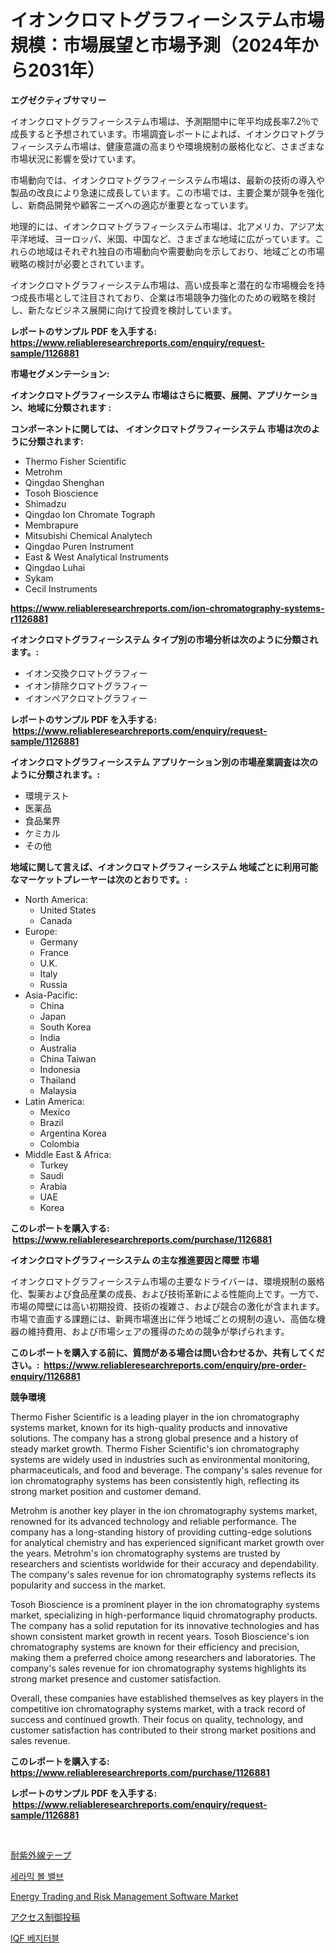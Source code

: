 <p><h1>イオンクロマトグラフィーシステム市場規模：市場展望と市場予測（2024年から2031年）</h1></p><p><strong>エグゼクティブサマリー</strong></p>
<p><p>イオンクロマトグラフィーシステム市場は、予測期間中に年平均成長率7.2％で成長すると予想されています。市場調査レポートによれば、イオンクロマトグラフィーシステム市場は、健康意識の高まりや環境規制の厳格化など、さまざまな市場状況に影響を受けています。</p><p>市場動向では、イオンクロマトグラフィーシステム市場は、最新の技術の導入や製品の改良により急速に成長しています。この市場では、主要企業が競争を強化し、新商品開発や顧客ニーズへの適応が重要となっています。</p><p>地理的には、イオンクロマトグラフィーシステム市場は、北アメリカ、アジア太平洋地域、ヨーロッパ、米国、中国など、さまざまな地域に広がっています。これらの地域はそれぞれ独自の市場動向や需要動向を示しており、地域ごとの市場戦略の検討が必要とされています。</p><p>イオンクロマトグラフィーシステム市場は、高い成長率と潜在的な市場機会を持つ成長市場として注目されており、企業は市場競争力強化のための戦略を検討し、新たなビジネス展開に向けて投資を検討しています。</p></p>
<p><strong>レポートのサンプル PDF を入手する: <a href="https://www.reliableresearchreports.com/enquiry/request-sample/1126881">https://www.reliableresearchreports.com/enquiry/request-sample/1126881</a></strong></p>
<p><strong>市場セグメンテーション:</strong></p>
<p><strong> イオンクロマトグラフィーシステム 市場はさらに概要、展開、アプリケーション、地域に分類されます :</strong></p>
<p><strong>コンポーネントに関しては、 イオンクロマトグラフィーシステム 市場は次のように分類されます: &nbsp;</strong></p>
<p><ul><li>Thermo Fisher Scientific</li><li>Metrohm</li><li>Qingdao Shenghan</li><li>Tosoh Bioscience</li><li>Shimadzu</li><li>Qingdao Ion Chromate Tograph</li><li>Membrapure</li><li>Mitsubishi Chemical Analytech</li><li>Qingdao Puren Instrument</li><li>East & West Analytical Instruments</li><li>Qingdao Luhai</li><li>Sykam</li><li>Cecil Instruments</li></ul></p>
<p><strong><a href="https://www.reliableresearchreports.com/ion-chromatography-systems-r1126881">https://www.reliableresearchreports.com/ion-chromatography-systems-r1126881</a></strong></p>
<p><strong> イオンクロマトグラフィーシステム タイプ別の市場分析は次のように分類されます。:</strong></p>
<p><ul><li>イオン交換クロマトグラフィー</li><li>イオン排除クロマトグラフィー</li><li>イオンペアクロマトグラフィー</li></ul></p>
<p><strong>レポートのサンプル PDF を入手する: &nbsp;<a href="https://www.reliableresearchreports.com/enquiry/request-sample/1126881">https://www.reliableresearchreports.com/enquiry/request-sample/1126881</a></strong></p>
<p><strong> イオンクロマトグラフィーシステム アプリケーション別の市場産業調査は次のように分類されます。:</strong></p>
<p><ul><li>環境テスト</li><li>医薬品</li><li>食品業界</li><li>ケミカル</li><li>その他</li></ul></p>
<p><strong>地域に関して言えば、イオンクロマトグラフィーシステム 地域ごとに利用可能なマーケットプレーヤーは次のとおりです。:</strong></p>
<p><ul>
    <li>
        North America:
        <ul>
            <li>United States</li>
            <li>Canada</li>
        </ul>
    </li>
    <li>
        Europe:
        <ul>
            <li>Germany</li>
            <li>France</li>
            <li>U.K.</li>
            <li>Italy</li>
            <li>Russia</li>
        </ul>
    </li>
    <li>
        Asia-Pacific:
        <ul>
            <li>China</li>
            <li>Japan</li>
            <li>South Korea</li>
            <li>India</li>
            <li>Australia</li>
            <li>China Taiwan</li>
            <li>Indonesia</li>
            <li>Thailand</li>
            <li>Malaysia</li>
        </ul>
    </li>
    <li>
        Latin America:
        <ul>
            <li>Mexico</li>
            <li>Brazil</li>
            <li>Argentina Korea</li>
            <li>Colombia</li>
        </ul>
    </li>
    <li>
        Middle East & Africa:
        <ul>
            <li>Turkey</li>
            <li>Saudi</li>
            <li>Arabia</li>
            <li>UAE</li>
            <li>Korea</li>
        </ul>
    </li>
    </ul></p>
<p><strong>このレポートを購入する: &nbsp;<a href="https://www.reliableresearchreports.com/purchase/1126881">https://www.reliableresearchreports.com/purchase/1126881</a></strong></p>
<p><strong>イオンクロマトグラフィーシステム の主な推進要因と障壁 市場</strong></p>
<p><p>イオンクロマトグラフィーシステム市場の主要なドライバーは、環境規制の厳格化、製薬および食品産業の成長、および技術革新による性能向上です。一方で、市場の障壁には高い初期投資、技術の複雑さ、および競合の激化が含まれます。市場で直面する課題には、新興市場進出に伴う地域ごとの規制の違い、高価な機器の維持費用、および市場シェアの獲得のための競争が挙げられます。</p></p>
<p><strong>このレポートを購入する前に、質問がある場合は問い合わせるか、共有してください。:&nbsp; <a href="https://www.reliableresearchreports.com/enquiry/pre-order-enquiry/1126881">https://www.reliableresearchreports.com/enquiry/pre-order-enquiry/1126881</a></strong></p>
<p><strong>競争環境</strong></p>
<p><p>Thermo Fisher Scientific is a leading player in the ion chromatography systems market, known for its high-quality products and innovative solutions. The company has a strong global presence and a history of steady market growth. Thermo Fisher Scientific's ion chromatography systems are widely used in industries such as environmental monitoring, pharmaceuticals, and food and beverage. The company's sales revenue for ion chromatography systems has been consistently high, reflecting its strong market position and customer demand.</p><p>Metrohm is another key player in the ion chromatography systems market, renowned for its advanced technology and reliable performance. The company has a long-standing history of providing cutting-edge solutions for analytical chemistry and has experienced significant market growth over the years. Metrohm's ion chromatography systems are trusted by researchers and scientists worldwide for their accuracy and dependability. The company's sales revenue for ion chromatography systems reflects its popularity and success in the market.</p><p>Tosoh Bioscience is a prominent player in the ion chromatography systems market, specializing in high-performance liquid chromatography products. The company has a solid reputation for its innovative technologies and has shown consistent market growth in recent years. Tosoh Bioscience's ion chromatography systems are known for their efficiency and precision, making them a preferred choice among researchers and laboratories. The company's sales revenue for ion chromatography systems highlights its strong market presence and customer satisfaction.</p><p>Overall, these companies have established themselves as key players in the competitive ion chromatography systems market, with a track record of success and continued growth. Their focus on quality, technology, and customer satisfaction has contributed to their strong market positions and sales revenue.</p></p>
<p><strong>このレポートを購入する: &nbsp; <a href="https://www.reliableresearchreports.com/purchase/1126881">https://www.reliableresearchreports.com/purchase/1126881</a></strong></p>
<p><strong>レポートのサンプル PDF を入手する: &nbsp;<a href="https://www.reliableresearchreports.com/enquiry/request-sample/1126881">https://www.reliableresearchreports.com/enquiry/request-sample/1126881</a></strong><strong></strong></p>
<p>&nbsp;</p>
<p><p><a href="https://medium.com/@nairn_boy/uv%E8%80%90%E6%80%A7%E3%83%86%E3%83%BC%E3%83%97%E5%B8%82%E5%A0%B4%E3%81%AE%E8%A6%8F%E6%A8%A1%E3%81%A8%E5%B8%82%E5%A0%B4%E5%8B%95%E5%90%91-%E5%AE%8C%E5%85%A8%E3%81%AA%E6%A5%AD%E7%95%8C%E6%A6%82%E8%A6%81-2024%E5%B9%B4%E3%81%8B%E3%82%892031%E5%B9%B4%E3%81%BE%E3%81%A7-f0b5dbb0f43a">耐紫外線テープ</a></p><p><a href="https://medium.com/@kennyaniel5/%EC%84%B8%EB%9D%BC%EB%AF%B9-%EB%B3%BC%EB%B0%B8%EB%B8%8C-%EC%8B%9C%EC%9E%A5-%EB%B6%84%EC%84%9D-%EA%B8%80%EB%A1%9C%EB%B2%8C-%EC%82%B0%EC%97%85-%EC%A0%84%EB%A7%9D-%EB%B0%8F-%EC%98%88%EC%B8%A1-2024%EB%85%84%EB%B6%80%ED%84%B0-2031%EB%85%84%EA%B9%8C%EC%A7%80-7eaf8a779aa1">세라믹 볼 밸브</a></p><p><a href="https://github.com/ChiragRP21/Market-Research-Report-List-4/blob/main/energy-trading-and-risk-management-software-market.md">Energy Trading and Risk Management Software Market</a></p><p><a href="https://medium.com/@myronobertrtys5475654/%E3%82%A2%E3%82%AF%E3%82%BB%E3%82%B9%E5%88%B6%E5%BE%A1%E3%83%9D%E3%82%B9%E3%83%88%E3%81%AE%E5%B8%82%E5%A0%B4%E8%AA%BF%E6%9F%BB%E3%83%AC%E3%83%9D%E3%83%BC%E3%83%88-%E3%81%9D%E3%81%AE%E6%AD%B4%E5%8F%B2%E3%81%A82031%E5%B9%B4%E3%81%BE%E3%81%A7%E3%81%AE%E4%BA%88%E6%B8%AC-06a29003beeb">アクセス制御投稿</a></p><p><a href="https://medium.com/@justynwelch/iqf-%EC%B1%84%EC%86%8C-%EC%8B%9C%EC%9E%A5-%EC%9C%A0%ED%98%95-%EC%9D%91%EC%9A%A9-%EB%B0%8F-%EC%A7%80%EB%A6%AC%EC%97%90-%EB%8C%80%ED%95%9C-%ED%8F%AC%EA%B4%84%EC%A0%81%EC%9D%B8-%ED%8F%89%EA%B0%80-c1ed50c3ce82">IQF 베지터블</a></p></p>